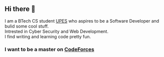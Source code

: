 ## Hi there 👋

<!--
**DevBansal08/Devbansal08** is a ✨ _special_ ✨ repository because its `README.md` (this file) appears on your GitHub profile.

Here are some ideas to get you started:

- 🔭 I’m currently working on ...
- 🌱 I’m currently learning ...
- 👯 I’m looking to collaborate on ...
- 🤔 I’m looking for help with ...
- 💬 Ask me about ...
- 📫 How to reach me: ...
- 😄 Pronouns: ...
- ⚡ Fun fact: ...
-->

 I am a BTech CS student [UPES](https://www.upes.ac.in/) who aspires to be a Software Developer and bulid some cool stuff.</br>
 Intrested in Cyber Security and Web Development.</br>
 I find writing and learning code pretty fun.
 ### I want to be a master on [CodeForces](https://codeforces.com/)
 


